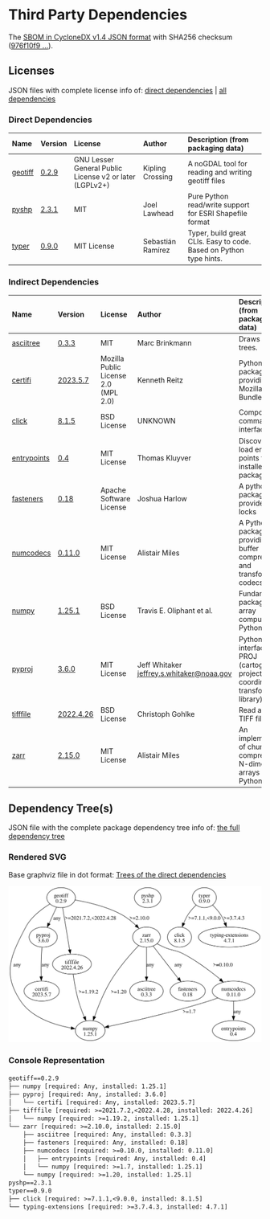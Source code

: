 # Third Party Dependencies

<!--[[[fill sbom_sha256()]]]-->
The [SBOM in CycloneDX v1.4 JSON format](https://git.sr.ht/~sthagen/attribuutit/blob/default/etc/sbom/cdx.json) with SHA256 checksum ([976f10f9 ...](https://git.sr.ht/~sthagen/attribuutit/blob/default/etc/sbom/cdx.json.sha256 "sha256:976f10f912876423ba8390409749e17402defa6e89449253056d622a789d27b9")).
<!--[[[end]]] (checksum: a6fc96bf9dc0e2f1a5ecf8351592ef52)-->
## Licenses 

JSON files with complete license info of: [direct dependencies](direct-dependency-licenses.json) | [all dependencies](all-dependency-licenses.json)

### Direct Dependencies

<!--[[[fill direct_dependencies_table()]]]-->
| Name                                                          | Version                                          | License                                                 | Author            | Description (from packaging data)                                  |
|:--------------------------------------------------------------|:-------------------------------------------------|:--------------------------------------------------------|:------------------|:-------------------------------------------------------------------|
| [geotiff](https://github.com/Open-Source-Agriculture/geotiff) | [0.2.9](https://pypi.org/project/geotiff/0.2.9/) | GNU Lesser General Public License v2 or later (LGPLv2+) | Kipling Crossing  | A noGDAL tool for reading and writing geotiff files                |
| [pyshp](https://github.com/GeospatialPython/pyshp)            | [2.3.1](https://pypi.org/project/pyshp/2.3.1/)   | MIT                                                     | Joel Lawhead      | Pure Python read/write support for ESRI Shapefile format           |
| [typer](https://github.com/tiangolo/typer)                    | [0.9.0](https://pypi.org/project/typer/0.9.0/)   | MIT License                                             | Sebastián Ramírez | Typer, build great CLIs. Easy to code. Based on Python type hints. |
<!--[[[end]]] (checksum: 5bfb89550cac75588bc9fe86aa43b9ce)-->

### Indirect Dependencies

<!--[[[fill indirect_dependencies_table()]]]-->
| Name                                                      | Version                                                   | License                              | Author                                      | Description (from packaging data)                                                          |
|:----------------------------------------------------------|:----------------------------------------------------------|:-------------------------------------|:--------------------------------------------|:-------------------------------------------------------------------------------------------|
| [asciitree](http://github.com/mbr/asciitree)              | [0.3.3](https://pypi.org/project/asciitree/0.3.3/)        | MIT                                  | Marc Brinkmann                              | Draws ASCII trees.                                                                         |
| [certifi](https://github.com/certifi/python-certifi)      | [2023.5.7](https://pypi.org/project/certifi/2023.5.7/)    | Mozilla Public License 2.0 (MPL 2.0) | Kenneth Reitz                               | Python package for providing Mozilla's CA Bundle.                                          |
| [click](https://palletsprojects.com/p/click/)             | [8.1.5](https://pypi.org/project/click/8.1.5/)            | BSD License                          | UNKNOWN                                     | Composable command line interface toolkit                                                  |
| [entrypoints](https://github.com/takluyver/entrypoints)   | [0.4](https://pypi.org/project/entrypoints/0.4/)          | MIT License                          | Thomas Kluyver                              | Discover and load entry points from installed packages.                                    |
| [fasteners](https://github.com/harlowja/fasteners)        | [0.18](https://pypi.org/project/fasteners/0.18/)          | Apache Software License              | Joshua Harlow                               | A python package that provides useful locks                                                |
| [numcodecs](https://github.com/zarr-developers/numcodecs) | [0.11.0](https://pypi.org/project/numcodecs/0.11.0/)      | MIT License                          | Alistair Miles                              | A Python package providing buffer compression and transformation codecs for use            |
| [numpy](https://www.numpy.org)                            | [1.25.1](https://pypi.org/project/numpy/1.25.1/)          | BSD License                          | Travis E. Oliphant et al.                   | Fundamental package for array computing in Python                                          |
| [pyproj](https://github.com/pyproj4/pyproj)               | [3.6.0](https://pypi.org/project/pyproj/3.6.0/)           | MIT License                          | Jeff Whitaker <jeffrey.s.whitaker@noaa.gov> | Python interface to PROJ (cartographic projections and coordinate transformations library) |
| [tifffile](https://www.lfd.uci.edu/~gohlke/)              | [2022.4.26](https://pypi.org/project/tifffile/2022.4.26/) | BSD License                          | Christoph Gohlke                            | Read and write TIFF files                                                                  |
| [zarr](https://github.com/zarr-developers/zarr-python)    | [2.15.0](https://pypi.org/project/zarr/2.15.0/)           | MIT License                          | Alistair Miles                              | An implementation of chunked, compressed, N-dimensional arrays for Python                  |
<!--[[[end]]] (checksum: 0ff9c7be3cbfafe340c93fd7dfdaab77)-->

## Dependency Tree(s)

JSON file with the complete package dependency tree info of: [the full dependency tree](package-dependency-tree.json)

### Rendered SVG

Base graphviz file in dot format: [Trees of the direct dependencies](package-dependency-tree.dot.txt)

<img src="./package-dependency-tree.svg" alt="Trees of the direct dependencies" title="Trees of the direct dependencies"/>

### Console Representation

<!--[[[fill dependency_tree_console_text()]]]-->
````console
geotiff==0.2.9
├── numpy [required: Any, installed: 1.25.1]
├── pyproj [required: Any, installed: 3.6.0]
│   └── certifi [required: Any, installed: 2023.5.7]
├── tifffile [required: >=2021.7.2,<2022.4.28, installed: 2022.4.26]
│   └── numpy [required: >=1.19.2, installed: 1.25.1]
└── zarr [required: >=2.10.0, installed: 2.15.0]
    ├── asciitree [required: Any, installed: 0.3.3]
    ├── fasteners [required: Any, installed: 0.18]
    ├── numcodecs [required: >=0.10.0, installed: 0.11.0]
    │   ├── entrypoints [required: Any, installed: 0.4]
    │   └── numpy [required: >=1.7, installed: 1.25.1]
    └── numpy [required: >=1.20, installed: 1.25.1]
pyshp==2.3.1
typer==0.9.0
├── click [required: >=7.1.1,<9.0.0, installed: 8.1.5]
└── typing-extensions [required: >=3.7.4.3, installed: 4.7.1]
````
<!--[[[end]]] (checksum: 845e1bd1dc89de3d4e6a4d29269c70c1)-->
